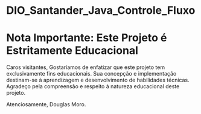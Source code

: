 # DIO_Santander_Java_Controle_Fluxo

# Nota Importante: Este Projeto é Estritamente Educacional

Caros visitantes,
Gostaríamos de enfatizar que este projeto tem exclusivamente fins educacionais. Sua concepção e implementação destinam-se à aprendizagem e desenvolvimento de habilidades técnicas.
Agradeço pela compreensão e respeito à natureza educacional deste projeto.

Atenciosamente, Douglas Moro.
